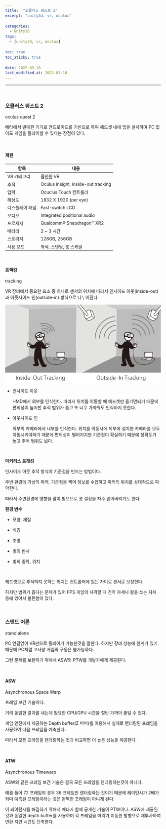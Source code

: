 ```yaml
---
title:  "오큘러스 퀘스트 2"
excerpt: "unity3d, vr, oculus"

categories:
  - Unity3D
tags:
  - [unity3d, vr, oculus]

toc: true
toc_sticky: true
 
date: 2022-03-10
last_modified_at: 2022-03-10
---  
```


***

<br>

### 오큘러스 퀘스트 2

oculus quest 2

메타에서 발매한 기기로 안드로이드를 기반으로 하여 헤드셋 내에 앱을 설치하여 PC 없이도 게임을 플레이할 수 있다는 장점이 있다.

<br>

#### 제원 

|항목|내용|
|----|----|
|VR 카테고리|올인원 VR|
|추적|Oculus insight, inside-out tracking|
|입력|Ocuclus Touch 컨트롤러|
|해상도|1832 X 1920 (per eye)|
|디스플레이 패널|Fast-switch LCD|
|오디오|Integrated positional audio|
|프로세서|Qualcomm® Snapdragon™ XR2|
|배터리|2 ~ 3 시간|
|스토리지|128GB, 256GB|
|사용 모드|좌식, 스탠딩, 룸 스케일|

<br>

#### 트랙킹

tracking

VR 장비에서 중요한 요소 중 하나로 센서의 위치에 따라서 인사이드 아웃(inside-out)과 아웃사이드 인(outside-in) 방식으로 나누어진다.

![tracking](/assets/images/20220310_Posting/tracking.png)

* 인사이드 아웃

  HMD에서 외부를 인식한다. 따라서 위치를 이동할 때 헤드셋만 옮기면되기 때문에 편의성이 높지만 추적 범위가 좁고 또 너무 가까워도 인식하지 못한다.


* 아웃사이드 인

  외부의 카메라에서 내부를 인식한다. 위치를 이동시에 외부에 설치한 카메라를 모두 이동시켜야하기 때문에 편의성이 떨어지지만 기준점이 확실하기 때문에 정확도가 높고 추적 범위도 넓다.


<br>

**마커리스 트래킹**

인사이드 아웃 추적 방식이 기준점을 만드는 방법이다.

주변 환경에 가상의 마커, 기준점을 찍어 정보를 수집하고 마커의 위치를 상대적으로 파악한다.

따라서 주변환경에 영향을 많이 받으므로 룸 설정을 자주 잃어버리기도 한다. 

**환경 변수**

* 모양, 재질

* 배경

* 조명

* 빛의 반사

* 빛의 종류, 위치

<br>

헤드셋으로 추적하지 못하는 위치는 컨트롤러에 있는 자이로 센서로 보정한다.

하지만 범위가 좁다는 문제가 있어 FPS 게임의 사격할 때 견착 자세나 활을 쏘는 자세 등에 있어서 불편함이 있다.  

<br>

### 스탠드 어론

stand alone

PC 연결없이 VR만으로 플레이가 가능한것을 말한다. 하지만 장비 성능에 한계가 있기 때문에 PC처럼 고사양 게임의 구동은 불가능하다. 

그런 문제를 보완하기 위해서 ASW와 PTW를 개발자에게 제공된다.

<br>

#### ASW

Asynchronous Space Warp

프레임 보간 기술이다.

거의 동일한 결과를 내는데 필요한 CPU/GPU 시간을 절반 가까이 줄일 수 있다.

게임 엔진에서 제공하는 Depth buffer(Z 버퍼)를 이용해서 실제로 렌더링된 프레임을 사용하여 다음 프레임을 예측한다.

따라서 모든 프레임을 렌더링하는 것과 비교하면 더 높은 성능을 제공한다. 

<br>

#### ATW

Asynchronous Timewarp

ASW와 같은 프레임 보간 기술은 결국 모든 프레임을 렌더링하는것이 아니다.

예를 들어 72 프레임의 경우 36 프레임만 렌더링하는 것이기 때문에 레이턴시가 2배가 되며 예측된 프레임이라는 것은 완벽한 프레임이 아니게 된다.

이 레이턴시를 해결하기 위해서 메타가 함께 공개한 기술이 PTW이다. ASW에 제공된 것과 동일한 depth buffer를 사용하며 각 프레임을 머리가 이동한 방향으로 재투사하여 변환 지연 시간도 단축한다.


